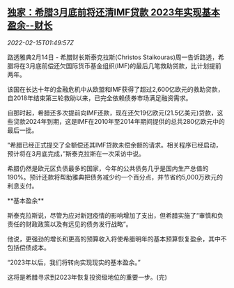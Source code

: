 <!--1644890463000-->
[独家：希腊3月底前将还清IMF贷款 2023年实现基本盈余--财长](https://cn.reuters.com/article/greece-imf-loan-0215-idCNKBS2KK04U)
------

<div><i>2022-02-15T01:49:57Z</i></div><p>路透雅典2月14日 - 希腊财长斯泰克拉斯(Christos Staikouras)周一告诉路透，希腊将在3月底前偿还欠国际货币基金组织(IMF)的最后几笔救助贷款，比计划提前两年。</p><p>该国在长达十年的金融危机中从欧盟和IMF获得了超过2,600亿欧元的救助贷款，自2018年结束第三轮救助以来，已完全依赖债券市场满足融资需求。</p><p>自那时起，希腊还多次提前向IMF还款，现在还欠19亿欧元(21.5亿美元)贷款，这些贷款2024年到期，这是IMF在2010年至2014年期间提供的总共280亿欧元中的最后一批。</p><p>“希腊已经正式提交了全额偿还其IMF贷款未偿余额的请求。相关程序已经启动，预计将在3月底完成，”斯泰克拉斯在一次采访中说。</p><p>希腊仍然是欧元区负债最多的国家，今年的公共债务几乎是国内生产总值的190%。预计还款将帮助雅典把债务减少约一个百分点，并节省约5,000万欧元的利息支付。</p><p>**基本盈余**</p><p>斯泰克拉斯说，尽管为应对新冠疫情的影响增加了支出，但希腊实施了“审慎和负责任的财政政策以及有远见的债务发行战略”。</p><p>他说，更强劲的增长和更高的预算收入将使希腊明年的基本预算恢复盈余，其中不包括偿债成本。</p><p>“2023年以后，我们将转向实现现实的基本盈余。”</p><p>这将是希腊寻求到2023年恢复投资级地位的重要一步。(完)</p>
